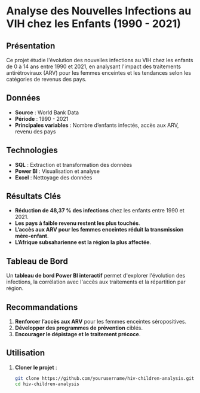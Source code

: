 # Analyse des Nouvelles Infections au VIH chez les Enfants (1990 - 2021)

## Présentation  
Ce projet étudie l'évolution des nouvelles infections au VIH chez les enfants de 0 à 14 ans entre 1990 et 2021, en analysant l'impact des traitements antirétroviraux (ARV) pour les femmes enceintes et les tendances selon les catégories de revenus des pays.

## Données  
- **Source** : World Bank Data  
- **Période** : 1990 - 2021  
- **Principales variables** : Nombre d’enfants infectés, accès aux ARV, revenu des pays  

## Technologies  
- **SQL** : Extraction et transformation des données  
- **Power BI** : Visualisation et analyse  
- **Excel** : Nettoyage des données  

## Résultats Clés  
- **Réduction de 48,37 % des infections** chez les enfants entre 1990 et 2021.  
- **Les pays à faible revenu restent les plus touchés**.  
- **L’accès aux ARV pour les femmes enceintes réduit la transmission mère-enfant**.  
- **L’Afrique subsaharienne est la région la plus affectée**.  

## Tableau de Bord  
Un **tableau de bord Power BI interactif** permet d'explorer l'évolution des infections, la corrélation avec l'accès aux traitements et la répartition par région.

## Recommandations  
1. **Renforcer l’accès aux ARV** pour les femmes enceintes séropositives.  
2. **Développer des programmes de prévention** ciblés.  
3. **Encourager le dépistage et le traitement précoce**.  

## Utilisation  
1. **Cloner le projet** :
   ```bash
   git clone https://github.com/yourusername/hiv-children-analysis.git
   cd hiv-children-analysis
